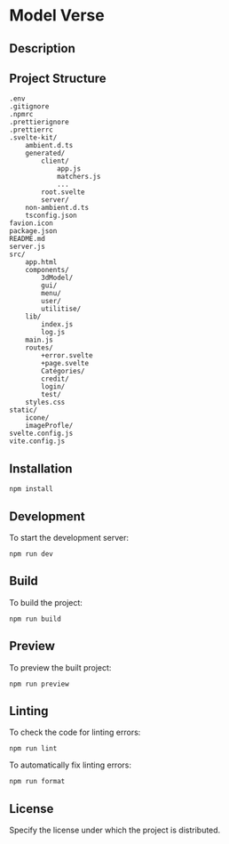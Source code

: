 # Model Verse

## Description
    

## Project Structure
```
.env
.gitignore
.npmrc
.prettierignore
.prettierrc
.svelte-kit/
    ambient.d.ts
    generated/
        client/
            app.js
            matchers.js
            ...
        root.svelte
        server/
    non-ambient.d.ts
    tsconfig.json
favion.icon
package.json
README.md
server.js
src/
    app.html
    components/
        3dModel/
        gui/
        menu/
        user/
        utilitise/
    lib/
        index.js
        log.js
    main.js
    routes/
        +error.svelte
        +page.svelte
        Catégories/
        credit/
        login/
        test/
    styles.css
static/
    icone/
    imageProfle/
svelte.config.js
vite.config.js
```

## Installation
```
npm install
```

## Development
To start the development server:
```
npm run dev
```

## Build
To build the project:
```
npm run build
```

## Preview
To preview the built project:
```
npm run preview
```

## Linting
To check the code for linting errors:
```
npm run lint
```

To automatically fix linting errors:
```
npm run format
```

## License
Specify the license under which the project is distributed.